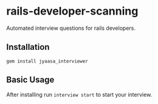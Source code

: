 # rails-developer-scanning
Automated interview questions for rails developers.

## Installation
	gem install jyaasa_interviewer

## Basic Usage

After installing run `interview start` to start your interview.